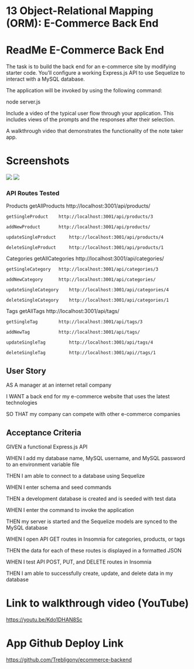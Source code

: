 # 13 Object-Relational Mapping (ORM): E-Commerce Back End

# ReadMe E-Commerce Back End

The task is to build the back end for an e-commerce site by modifying starter code. You’ll configure a working Express.js API to use Sequelize to interact with a MySQL database.

The application will be invoked by using the following command:

node server.js

Include a video of the typical user flow through your application. This includes views of the prompts and the responses after their selection.


A walkthrough video that demonstrates the functionality of the note taker app.



# Screenshots


<img src="./assets/images/screen_appview.png">


<img src="./assets/images/note_screen.png">



### API Routes Tested

Products
	getAllProducts  		http://localhost:3001/api/products/

	getSingleProduct  	http://localhost:3001/api/products/3

	addNewProduct  		http://localhost:3001/api/products/

	updateSingleProduct  	http://localhost:3001/api/products/4

	deleteSingleProduct  	http://localhost:3001/api/products/1

	
Categories
	getAllCategories		http://localhost:3001/api/categories/

	getSingleCategory 	http://localhost:3001/api/categories/3

	addNewCategory 		http://localhost:3001/api/categories/

	updateSingleCategory 	http://localhost:3001/api/categories/4

	deleteSingleCategory	http://localhost:3001/api/categories/1

	
Tags
	getAllTags			http://localhost:3001/api/tags/

	getSingleTag 		http://localhost:3001/api/tags/3

	addNewTag 	 		http://localhost:3001/api/tags/

	updateSingleTag 	 	http://localhost:3001/api/tags/4

	deleteSingleTag 		http://localhost:3001/api//tags/1

	

## User Story

AS A manager at an internet retail company

I WANT a back end for my e-commerce website that uses the latest technologies

SO THAT my company can compete with other e-commerce companies


## Acceptance Criteria


GIVEN a functional Express.js API

WHEN I add my database name, MySQL username, and MySQL password to an
 environment variable file

THEN I am able to connect to a database using Sequelize

WHEN I enter schema and seed commands

THEN a development database is created and is seeded with test data

WHEN I enter the command to invoke the application

THEN my server is started and the Sequelize models are synced to the MySQL
database

WHEN I open API GET routes in Insomnia for categories, products, or tags

THEN the data for each of these routes is displayed in a formatted JSON

WHEN I test API POST, PUT, and DELETE routes in Insomnia

THEN I am able to successfully create, update, and delete data in my database


# Link to walkthrough video (YouTube)

https://youtu.be/Kdo1DHAN8Sc


# App Github Deploy Link


https://github.com/Trebligony/ecommerce-backend






